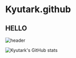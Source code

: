 # Kyutark.github

## HELLO
![header](https://capsule-render.vercel.app/api?type=wave&color=auto&height=150&section=header&text=Kyutark%20Kim&fontSize=50)

![Kyutark's GitHub stats](https://github-readme-stats.vercel.app/api?username=Kyutark&show_icons=true)
